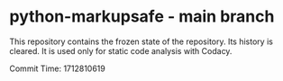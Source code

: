 # python-markupsafe - main branch

This repository contains the frozen state of the repository.
Its history is cleared. It is used only for static code
analysis with Codacy.

Commit Time: 1712810619